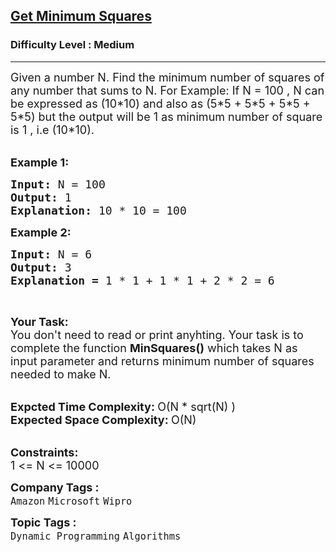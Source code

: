 <h2><a href="https://practice.geeksforgeeks.org/problems/get-minimum-squares0538/1?page=8&sortBy=submissions">Get Minimum Squares</a></h2><h3>Difficulty Level : Medium</h3><hr><div class="problems_problem_content__Xm_eO"><p><span style="font-size:18px">Given a number N. Find&nbsp;the minimum number of squares of any&nbsp;number that sums to N. For Example: If N = 100 , N can be expressed as (10*10) and also as (5*5 + 5*5 + 5*5 + 5*5) but the output will be 1 as minimum number of square is 1 , i.e (10*10).</span><br>
&nbsp;</p>

<p><span style="font-size:18px"><strong>Example 1:</strong></span></p>

<pre><span style="font-size:18px"><strong>Input:</strong>&nbsp;N = 100
<strong>Output: </strong>1
<strong>Explanation: </strong>10 * 10 = 100</span>
</pre>

<p><span style="font-size:18px"><strong>Example 2:</strong></span></p>

<pre><span style="font-size:18px"><strong>Input: </strong>N = 6
<strong>Output: </strong>3
<strong>Explanation = </strong>1 * 1 + 1 * 1 + 2 * 2 = 6</span>
</pre>

<p>&nbsp;</p>

<p><span style="font-size:18px"><strong>Your Task:</strong><br>
You don't need to read or print anyhting. Your task is to complete the function&nbsp;<strong>MinSquares()</strong>&nbsp;which takes N as input parameter and returns minimum number of squares needed to make N.</span><br>
&nbsp;</p>

<p><span style="font-size:18px"><strong>Expcted Time Complexity:&nbsp;</strong>O(N&nbsp;* sqrt(N) )<br>
<strong>Expected Space Complexity:&nbsp;</strong>O(N)</span><br>
&nbsp;</p>

<p><span style="font-size:18px"><strong>Constraints:</strong><br>
1 &lt;= N &lt;= 10000</span></p>
</div><p><span style=font-size:18px><strong>Company Tags : </strong><br><code>Amazon</code>&nbsp;<code>Microsoft</code>&nbsp;<code>Wipro</code>&nbsp;<br><p><span style=font-size:18px><strong>Topic Tags : </strong><br><code>Dynamic Programming</code>&nbsp;<code>Algorithms</code>&nbsp;